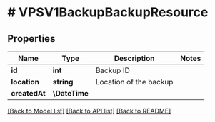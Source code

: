 # # VPSV1BackupBackupResource

## Properties

Name | Type | Description | Notes
------------ | ------------- | ------------- | -------------
**id** | **int** | Backup ID |
**location** | **string** | Location of the backup |
**createdAt** | **\DateTime** |  |

[[Back to Model list]](../../README.md#models) [[Back to API list]](../../README.md#endpoints) [[Back to README]](../../README.md)
